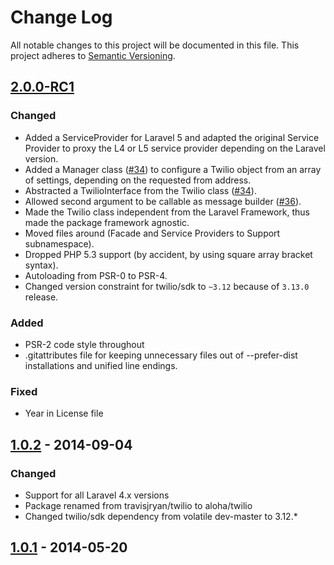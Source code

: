 # Change Log
All notable changes to this project will be documented in this file.
This project adheres to [Semantic Versioning](http://semver.org/).

## [2.0.0-RC1](https://github.com/aloha/laravel-twilio/releases/tag/2.0.0-RC1)

### Changed
- Added a ServiceProvider for Laravel 5 and adapted the original Service Provider to proxy the L4 or L5 service provider depending on the Laravel version.
- Added a Manager class ([#34](https://github.com/aloha/laravel-twilio/pull/34)) to configure a Twilio object from an array of settings, depending on the requested from address.
- Abstracted a TwilioInterface from the Twilio class ([#34](https://github.com/aloha/laravel-twilio/pull/34)).
- Allowed second argument to be callable as message builder ([#36](https://github.com/aloha/laravel-twilio/pull/36)).
- Made the Twilio class independent from the Laravel Framework, thus made the package framework agnostic.
- Moved files around (Facade and Service Providers to Support subnamespace).
- Dropped PHP 5.3 support (by accident, by using square array bracket syntax).
- Autoloading from PSR-0 to PSR-4.
- Changed version constraint for twilio/sdk to `~3.12` because of `3.13.0` release.

### Added
- PSR-2 code style throughout
- .gitattributes file for keeping unnecessary files out of --prefer-dist installations and unified line endings.

### Fixed
- Year in License file

## [1.0.2](https://github.com/aloha/laravel-twilio/releases/tag/1.0.2) - 2014-09-04

### Changed
- Support for all Laravel 4.x versions
- Package renamed from travisjryan/twilio to aloha/twilio
- Changed twilio/sdk dependency from volatile dev-master to 3.12.*

## [1.0.1](https://github.com/aloha/laravel-twilio/releases/tag/1.0.1) - 2014-05-20
